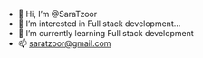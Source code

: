 - 👋 Hi, I’m @SaraTzoor
- 👀 I’m interested in Full stack development...
- 🌱 I’m currently learning Full stack development
- 📫 saratzoor@gmail.com

<!---
SaraTzoor/SaraTzoor is a ✨ special ✨ repository because its `README.md` (this file) appears on your GitHub profile.
You can click the Preview link to take a look at your changes.
--->
